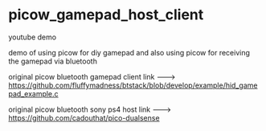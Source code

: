 # picow_gamepad_host_client

youtube demo

demo of using picow for diy gamepad and also using picow for receiving the gamepad via bluetooth

original picow bluetooth gamepad client link --->  https://github.com/fluffymadness/btstack/blob/develop/example/hid_gamepad_example.c

original picow bluetooth sony ps4 host link --->  https://github.com/cadouthat/pico-dualsense
